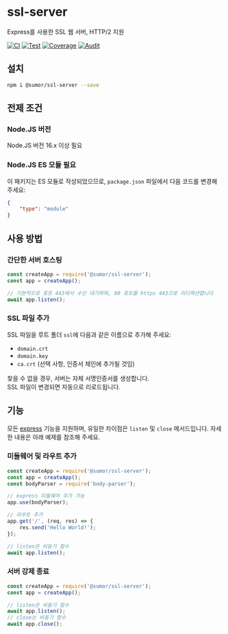 # ssl-server
Express를 사용한 SSL 웹 서버, HTTP/2 지원

[![CI](https://github.com/sumor-cloud/ssl-server/actions/workflows/ci.yml/badge.svg)](https://github.com/sumor-cloud/ssl-server/actions/workflows/ci.yml)
[![Test](https://github.com/sumor-cloud/ssl-server/actions/workflows/ut.yml/badge.svg)](https://github.com/sumor-cloud/ssl-server/actions/workflows/ut.yml)
[![Coverage](https://github.com/sumor-cloud/ssl-server/actions/workflows/coverage.yml/badge.svg)](https://github.com/sumor-cloud/ssl-server/actions/workflows/coverage.yml)
[![Audit](https://github.com/sumor-cloud/ssl-server/actions/workflows/audit.yml/badge.svg)](https://github.com/sumor-cloud/ssl-server/actions/workflows/audit.yml)

## 설치
```bash
npm i @sumor/ssl-server --save
```

## 전제 조건

### Node.JS 버전
Node.JS 버전 16.x 이상 필요

### Node.JS ES 모듈 필요
이 패키지는 ES 모듈로 작성되었으므로,
```package.json``` 파일에서 다음 코드를 변경해 주세요:
```json
{
    "type": "module"
}
```

## 사용 방법

### 간단한 서버 호스팅

```javascript
const createApp = require('@sumor/ssl-server');
const app = createApp();

// 기본적으로 포트 443에서 수신 대기하며, 80 포트를 https 443으로 리디렉션합니다
await app.listen();
```

### SSL 파일 추가
SSL 파일을 루트 폴더 ```ssl```에 다음과 같은 이름으로 추가해 주세요:
- ```domain.crt```
- ```domain.key```
- ```ca.crt``` (선택 사항, 인증서 체인에 추가될 것임)

찾을 수 없을 경우, 서버는 자체 서명인증서를 생성합니다.  
SSL 파일이 변경되면 자동으로 리로드됩니다.
## 기능

모든 [express](https://www.npmjs.com/package/express) 기능을 지원하며, 유일한 차이점은 ```listen``` 및 ```close``` 메서드입니다. 자세한 내용은 아래 예제를 참조해 주세요.

### 미들웨어 및 라우트 추가

```javascript
const createApp = require('@sumor/ssl-server');
const app = createApp();
const bodyParser = require('body-parser');

// express 미들웨어 추가 가능
app.use(bodyParser);

// 라우트 추가
app.get('/', (req, res) => {
    res.send('Hello World!');
});

// listen은 비동기 함수
await app.listen();
```

### 서버 강제 종료

```javascript
const createApp = require('@sumor/ssl-server');
const app = createApp();

// listen은 비동기 함수
await app.listen();
// close는 비동기 함수
await app.close();
```